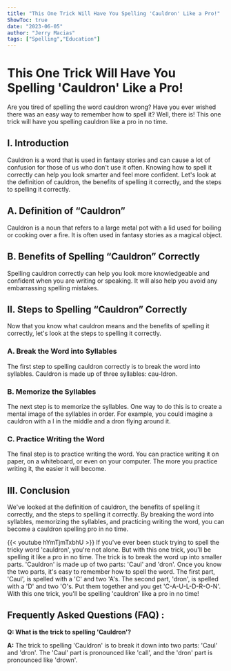 ```yaml
---
title: "This One Trick Will Have You Spelling 'Cauldron' Like a Pro!"
ShowToc: true 
date: "2023-06-05"
author: "Jerry Macias" 
tags: ["Spelling","Education"]
---
```

# This One Trick Will Have You Spelling 'Cauldron' Like a Pro!

Are you tired of spelling the word cauldron wrong? Have you ever wished there was an easy way to remember how to spell it? Well, there is! This one trick will have you spelling cauldron like a pro in no time.

## I. Introduction

Cauldron is a word that is used in fantasy stories and can cause a lot of confusion for those of us who don't use it often. Knowing how to spell it correctly can help you look smarter and feel more confident. Let's look at the definition of cauldron, the benefits of spelling it correctly, and the steps to spelling it correctly.

## A. Definition of “Cauldron”

Cauldron is a noun that refers to a large metal pot with a lid used for boiling or cooking over a fire. It is often used in fantasy stories as a magical object.

## B. Benefits of Spelling “Cauldron” Correctly

Spelling cauldron correctly can help you look more knowledgeable and confident when you are writing or speaking. It will also help you avoid any embarrassing spelling mistakes.

## II. Steps to Spelling “Cauldron” Correctly

Now that you know what cauldron means and the benefits of spelling it correctly, let's look at the steps to spelling it correctly.

### A. Break the Word into Syllables

The first step to spelling cauldron correctly is to break the word into syllables. Cauldron is made up of three syllables: cau-ldron.

### B. Memorize the Syllables

The next step is to memorize the syllables. One way to do this is to create a mental image of the syllables in order. For example, you could imagine a cauldron with a l in the middle and a dron flying around it.

### C. Practice Writing the Word

The final step is to practice writing the word. You can practice writing it on paper, on a whiteboard, or even on your computer. The more you practice writing it, the easier it will become.

## III. Conclusion

We've looked at the definition of cauldron, the benefits of spelling it correctly, and the steps to spelling it correctly. By breaking the word into syllables, memorizing the syllables, and practicing writing the word, you can become a cauldron spelling pro in no time.

{{< youtube hYmTjmTxbhU >}} 
If you've ever been stuck trying to spell the tricky word 'cauldron', you're not alone. But with this one trick, you'll be spelling it like a pro in no time. The trick is to break the word up into smaller parts. 'Cauldron' is made up of two parts: 'Caul' and 'dron'. Once you know the two parts, it's easy to remember how to spell the word. The first part, 'Caul', is spelled with a 'C' and two 'A's. The second part, 'dron', is spelled with a 'D' and two 'O's. Put them together and you get 'C-A-U-L-D-R-O-N'. With this one trick, you'll be spelling 'cauldron' like a pro in no time!

## Frequently Asked Questions (FAQ) :
**Q: What is the trick to spelling 'Cauldron'?**

**A:** The trick to spelling 'Cauldron' is to break it down into two parts: 'Caul' and 'dron'. The 'Caul' part is pronounced like 'call', and the 'dron' part is pronounced like 'drown'.





